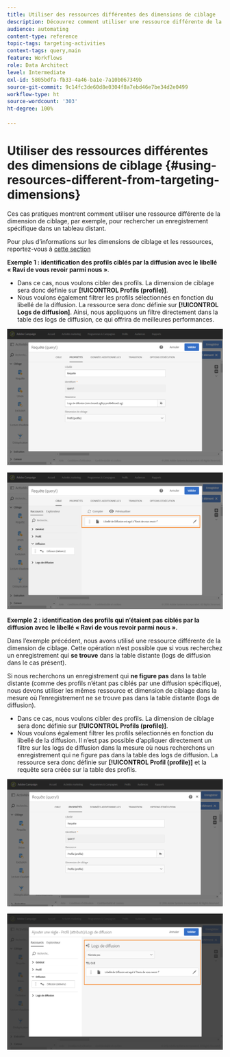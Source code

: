 ```yaml
---
title: Utiliser des ressources différentes des dimensions de ciblage
description: Découvrez comment utiliser une ressource différente de la dimension de ciblage.
audience: automating
content-type: reference
topic-tags: targeting-activities
context-tags: query,main
feature: Workflows
role: Data Architect
level: Intermediate
exl-id: 5805bdfa-fb33-4a46-ba1e-7a10b067349b
source-git-commit: 9c14fc3de60d8e0304f8a7ebd46e7be34d2e0499
workflow-type: ht
source-wordcount: '303'
ht-degree: 100%

---
```


# Utiliser des ressources différentes des dimensions de ciblage {#using-resources-different-from-targeting-dimensions}

Ces cas pratiques montrent comment utiliser une ressource différente de la dimension de ciblage, par exemple, pour rechercher un enregistrement spécifique dans un tableau distant.

Pour plus d’informations sur les dimensions de ciblage et les ressources, reportez-vous à [cette section](../../automating/using/query.md#targeting-dimensions-and-resources)

**Exemple 1 : identification des profils ciblés par la diffusion avec le libellé « Ravi de vous revoir parmi nous »**.

* Dans ce cas, nous voulons cibler des profils. La dimension de ciblage sera donc définie sur **[!UICONTROL Profils (profile)]**.
* Nous voulons également filtrer les profils sélectionnés en fonction du libellé de la diffusion. La ressource sera donc définie sur **[!UICONTROL Logs de diffusion]**. Ainsi, nous appliquons un filtre directement dans la table des logs de diffusion, ce qui offrira de meilleures performances.

![](assets/targeting_dimension6.png)

![](assets/targeting_dimension7.png)

**Exemple 2 : identification des profils qui n’étaient pas ciblés par la diffusion avec le libellé « Ravi de vous revoir parmi nous ».**

Dans l’exemple précédent, nous avons utilisé une ressource différente de la dimension de ciblage. Cette opération n’est possible que si vous recherchez un enregistrement qui **se trouve** dans la table distante (logs de diffusion dans le cas présent).

Si nous recherchons un enregistrement qui **ne figure pas** dans la table distante (comme des profils n’étant pas ciblés par une diffusion spécifique), nous devons utiliser les mêmes ressource et dimension de ciblage dans la mesure où l’enregistrement ne se trouve pas dans la table distante (logs de diffusion).

* Dans ce cas, nous voulons cibler des profils. La dimension de ciblage sera donc définie sur **[!UICONTROL Profils (profile)]**.
* Nous voulons également filtrer les profils sélectionnés en fonction du libellé de la diffusion. Il n’est pas possible d’appliquer directement un filtre sur les logs de diffusion dans la mesure où nous recherchons un enregistrement qui ne figure pas dans la table des logs de diffusion. La ressource sera donc définie sur **[!UICONTROL Profil (profile)]** et la requête sera créée sur la table des profils.

![](assets/targeting_dimension8.png)

![](assets/targeting_dimension9.png)
